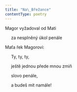 ```yaml
---
title: "Na\_Břežance"
contentType: poetry
---
```


<section>

Magor vyžadoval od Mati

     za nesplněný úkol penále

Maťa řek Magorovi:

     Ty, ty, ty,

     ještě jednou přede mnou zmiň

     slovo penále,

     a budeš mít namále!

</section>
